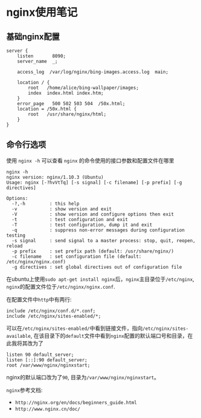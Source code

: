 # nginx使用笔记

## 基础nginx配置

```shell
server {
    listen       8090;
    server_name  _;

    access_log  /var/log/nginx/bing-images.access.log  main;

    location / {
        root   /home/alice/bing-wallpaper/images;
        index  index.html index.htm;
    }
    error_page   500 502 503 504  /50x.html;
    location = /50x.html {
        root   /usr/share/nginx/html;
    }
}
```

## 命令行选项

使用 `nginx -h` 可以查看 `nginx` 的命令使用的接口参数和配置文件在哪里

```shell
nginx -h
nginx version: nginx/1.10.3 (Ubuntu)
Usage: nginx [-?hvVtTq] [-s signal] [-c filename] [-p prefix] [-g directives]

Options:
  -?,-h         : this help
  -v            : show version and exit
  -V            : show version and configure options then exit
  -t            : test configuration and exit
  -T            : test configuration, dump it and exit
  -q            : suppress non-error messages during configuration testing
  -s signal     : send signal to a master process: stop, quit, reopen, reload
  -p prefix     : set prefix path (default: /usr/share/nginx/)
  -c filename   : set configuration file (default: /etc/nginx/nginx.conf)
  -g directives : set global directives out of configuration file
```

在ubuntu上使用`sudo apt-get install nginx`后，`nginx`主目录位于`/etc/nginx`, `nginx`的配置文件位于`/etc/nginx/nginx.conf`.

在配置文件中`http`中有两行:

```shell
include /etc/nginx/conf.d/*.conf;
include /etc/nginx/sites-enabled/*;
```

可以在`/etc/nginx/sites-enabled/`中看到链接文件，指向`/etc/nginx/sites-available`, 在该目录下的`default`文件中看到`nginx`配置的默认端口号和目录，在此我将其改为了

```shell
listen 90 default_server;
listen [::]:90 default_server;
root /var/www/nginx/nginxstart;
```

nginx的默认端口改为了`90`, 目录为`/var/www/nginx/nginxstart`。

`nginx`参考文档:

- `http://nginx.org/en/docs/beginners_guide.html`
- `http://www.nginx.cn/doc/`

